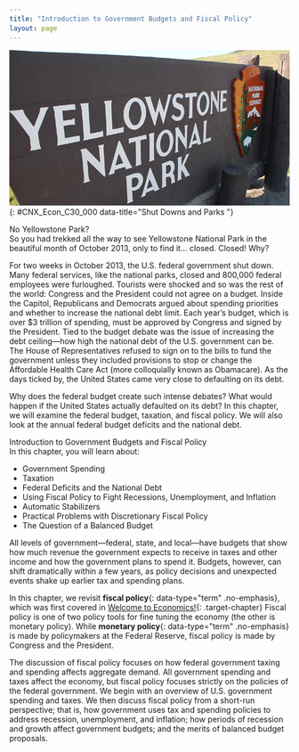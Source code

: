 ```yaml
---
title: "Introduction to Government Budgets and Fiscal Policy"
layout: page
---
```



<?cnx.eoc class="summary" title="Chapter Review"?>

<?cnx.eoc class="self-check-questions" title="Self-Check Questions"?>

<?cnx.eoc class="review-questions" title="Review Questions"?>

<?cnx.eoc class="critical-thinking" title="Critical Thinking Questions"?>

<?cnx.eoc class="problems" title="Problems"?>

<?cnx.eoc class="references" title="References"?>

 ![This image is a photograph of a sign for Yellowstone National Park.](../resources/CNX_Econ_C30_000.jpg "Yellowstone National Park is one of the many national parks forced to close down during the government shut down in October 2013. (Credit: modification of work by &#x201C;daveynin&#x201D;/flickr Creative Commons)"){: #CNX_Econ_C30_000 data-title="Shut Downs and Parks "}

<div data-type="note" class="economics bringhome" markdown="1">
<div data-type="title">
No Yellowstone Park?
</div>
So you had trekked all the way to see Yellowstone National Park in the beautiful month of October 2013, only to find it… closed. Closed! Why?

For two weeks in October 2013, the U.S. federal government shut down. Many federal services, like the national parks, closed and 800,000 federal employees were furloughed. Tourists were shocked and so was the rest of the world: Congress and the President could not agree on a budget. Inside the Capitol, Republicans and Democrats argued about spending priorities and whether to increase the national debt limit. Each year’s budget, which is over $3 trillion of spending, must be approved by Congress and signed by the President. Tied to the budget debate was the issue of increasing the debt ceiling—how high the national debt of the U.S. government can be. The House of Representatives refused to sign on to the bills to fund the government unless they included provisions to stop or change the Affordable Health Care Act (more colloquially known as Obamacare). As the days ticked by, the United States came very close to defaulting on its debt.

Why does the federal budget create such intense debates? What would happen if the United States actually defaulted on its debt? In this chapter, we will examine the federal budget, taxation, and fiscal policy. We will also look at the annual federal budget deficits and the national debt.

</div>

<div data-type="note" class="economics chapter-objectives" markdown="1">
<div data-type="title">
Introduction to Government Budgets and Fiscal Policy
</div>
In this chapter, you will learn about:

* Government Spending
* Taxation
* Federal Deficits and the National Debt
* Using Fiscal Policy to Fight Recessions, Unemployment, and Inflation
* Automatic Stabilizers
* Practical Problems with Discretionary Fiscal Policy
* The Question of a Balanced Budget

</div>

All levels of government—federal, state, and local—have budgets that show how much revenue the government expects to receive in taxes and other income and how the government plans to spend it. Budgets, however, can shift dramatically within a few years, as policy decisions and unexpected events shake up earlier tax and spending plans.

In this chapter, we revisit **fiscal policy**{: data-type="term" .no-emphasis}, which was first covered in [Welcome to Economics!](/m48590){: .target-chapter} Fiscal policy is one of two policy tools for fine tuning the economy (the other is monetary policy). While **monetary policy**{: data-type="term" .no-emphasis} is made by policymakers at the Federal Reserve, fiscal policy is made by Congress and the President.

The discussion of fiscal policy focuses on how federal government taxing and spending affects aggregate demand. All government spending and taxes affect the economy, but fiscal policy focuses strictly on the policies of the federal government. We begin with an overview of U.S. government spending and taxes. We then discuss fiscal policy from a short-run perspective; that is, how government uses tax and spending policies to address recession, unemployment, and inflation; how periods of recession and growth affect government budgets; and the merits of balanced budget proposals.

